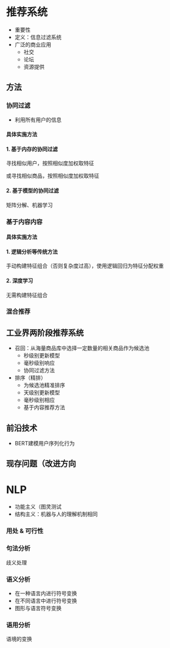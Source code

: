 # 推荐系统

- 重要性
- 定义：信息过滤系统
- 广泛的商业应用
  - 社交
  - 论坛
  - 资源提供

## 方法

### 协同过滤

- 利用所有用户的信息

#### 具体实施方法

#### 1. 基于内存的协同过滤

寻找相似用户，按照相似度加权取特征

或寻找相似商品，按照相似度加权取特征

#### 2. 基于模型的协同过滤

矩阵分解、机器学习

### 基于内容内容

#### 具体实施方法

#### 1. 逻辑分析等传统方法

手动构建特征组合（否则复杂度过高），使用逻辑回归为特征分配权重

#### 2. 深度学习

无需构建特征组合

### 混合推荐

## 工业界两阶段推荐系统

- 召回：从海量商品库中选择一定数量的相关商品作为候选池
  - 秒级别更新模型
  - 毫秒级别响应
  - 协同过滤方法
- 排序（精排）
  - 为候选池精准排序
  - 天级别更新模型
  - 毫秒级别相应
  - 基于内容推荐方法

## 前沿技术

- BERT建模用户序列化行为

## 现存问题（改进方向

# NLP

- 功能主义（图灵测试
- 结构主义：机器与人的理解机制相同

### 用处 & 可行性

### 句法分析

歧义处理

### 语义分析

- 在一种语言内进行符号变换
- 在不同语言中进行符号变换
- 图形与语言符号变换

### 语用分析

语境的变换